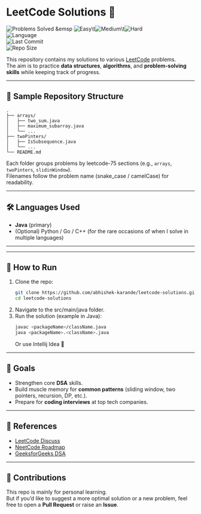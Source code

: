 # LeetCode Solutions 🚀

![Problems Solved](https://img.shields.io/badge/Problems%20Solved-2-blue) &emsp ![Easy](https://img.shields.io/badge/Easy-1-brightgreen)\t![Medium](https://img.shields.io/badge/Medium-1-yellow)\t![Hard](https://img.shields.io/badge/Hard-0-red)  
![Language](https://img.shields.io/badge/Language-Java-blue)  
![Last Commit](https://img.shields.io/github/last-commit/abhishek-karande/leetcode-solutions)  
![Repo Size](https://img.shields.io/github/repo-size/abhishek-karande/leetcode-solutions)

This repository contains my solutions to various [LeetCode](https://leetcode.com/) problems.  
The aim is to practice **data structures**, **algorithms**, and **problem-solving skills** while keeping track of progress.

---

## 📂 Sample Repository Structure

```
.
├── arrays/
│   ├── two_sum.java
│   ├── maximum_subarray.java
│   └── ...
├── twoPinters/
│   ├── IsSubsequence.java
│   └── ...
└── README.md
```

Each folder groups problems by leetcode-75 sections (e.g., `arrays`, `twoPinters`, `slidinWindow`).  
Filenames follow the problem name (snake_case / camelCase) for readability.

---

## 🛠 Languages Used

- **Java** (primary)
- (Optional) Python / Go / C++ (for the rare occasions of when I solve in multiple languages)

---


---

## 📌 How to Run

1. Clone the repo:
   ```bash
   git clone https://github.com/abhishek-karande/leetcode-solutions.git
   cd leetcode-solutions
   ```
2. Navigate to the src/main/java folder.
3. Run the solution (example in Java):
   ```bash
   javac <packageName>/className.java
   java <packageName>.<className>.java
   ```
   Or use Intellij Idea 🙂
---

## 🎯 Goals

- Strengthen core **DSA** skills.
- Build muscle memory for **common patterns** (sliding window, two pointers, recursion, DP, etc.).
- Prepare for **coding interviews** at top tech companies.

---

## 📖 References

- [LeetCode Discuss](https://leetcode.com/discuss/)
- [NeetCode Roadmap](https://neetcode.io/roadmap)
- [GeeksforGeeks DSA](https://www.geeksforgeeks.org/data-structures/)

---

## 🤝 Contributions

This repo is mainly for personal learning.  
But if you’d like to suggest a more optimal solution or a new problem, feel free to open a **Pull Request** or raise an **Issue**.  

